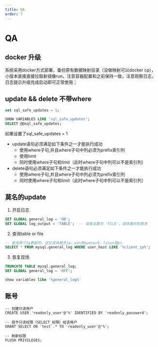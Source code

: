 ```yaml
---
title: QA
order: 7
---
```


# QA

## docker 升级
系统采用docker方式部署，备份原有数据映射目录（没做映射可以docker cp），小版本直接直接拉取新镜像run，注意容器配置和之前保持一致，注意观察日志，日志提示升级完成启动即可正常使用；

## update && delete 不带where
```sql
set sql_safe_updates = 1;
```

```sql
SHOW VARIABLES LIKE 'sql_safe_updates';
SELECT @@sql_safe_updates;
```

如果设置了sql_safe_updates = 1

+ update语句必须满足如下条件之一才能执行成功
    - 使用where子句,并且where子句中列必须为prefix索引列
    - 使用limit
    - 同时使用where子句和limit（此时where子句中列可以不是索引列）
+ delete语句必须满足如下条件之一才能执行成功
    - 使用where子句,并且where子句中列必须为prefix索引列
    - 同时使用where子句和limit（此时where子句中列可以不是索引列）

## 莫名的update
1. 开启日志

```sql
SET GLOBAL general_log = 'ON';
SET GLOBAL log_output = 'TABLE';  -- 或者设置为 'FILE'，具体看你的需求
```

2. 查询table or file 

```sql
-- 查询那个ip更新的，定位具体服务ip，win用openark，linux用ps
SELECT * FROM mysql.general_log WHERE user_host LIKE '%client_ip%'; 
```

3. 恢复现场

```sql
TRUNCATE TABLE mysql.general_log;
SET GLOBAL general_log = 'OFF';

show variables like '%general_log%'
```

## 账号
```shell
-- 创建只读用户
CREATE USER 'readonly_user'@'%' IDENTIFIED BY 'readonly_password';

-- 授予只读权限（SELECT 权限）给该用户
GRANT SELECT ON `test`.* TO 'readonly_user'@'%';

-- 刷新权限
FLUSH PRIVILEGES;

```


